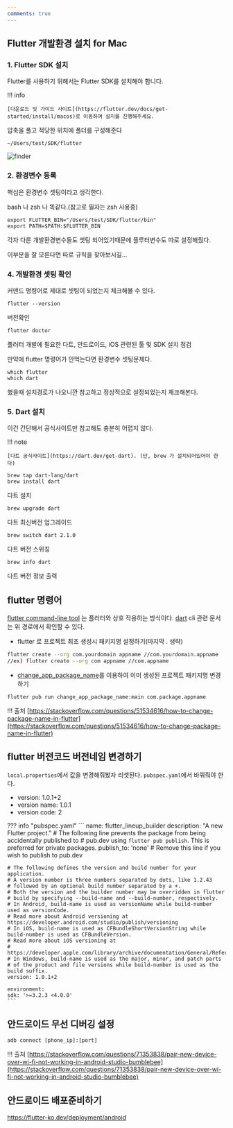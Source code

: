 ```yaml
---
comments: true
---
```


## Flutter 개발환경 설치 for Mac
### 1. Flutter SDK 설치

Flutter를 사용하기 위해서는 Flutter SDK를 설치해야 합니다.

!!! info

    [다운로드 및 가이드 사이트](https://flutter.dev/docs/get-started/install/macos)로 이동하여 설치를 진행해주세요.

압축을 풀고 적당한 위치에 폴더를 구성해준다

```
~/Users/test/SDK/flutter
```

![finder](https://img1.daumcdn.net/thumb/R1280x0/?scode=mtistory2&fname=https%3A%2F%2Fblog.kakaocdn.net%2Fdn%2Fzpi3r%2FbtqFVjeKqgX%2FTKeNaKdbompouOYiZt7VE1%2Fimg.png)

### 2. 환경변수 등록

핵심은 환경변수 셋팅이라고 생각한다.

bash 나 zsh 나 똑같다.(참고로 필자는 zsh 사용중)

```
export FLUTTER_BIN="/Users/test/SDK/flutter/bin"
export PATH=$PATH:$FLUTTER_BIN
```

각자 다른 개발환경변수들도 셋팅 되어있기때문에 플루터변수도 따로 설정해줬다.

이부분을 잘 모른다면 따로 규칙을 찾아보시길...

### 4. 개발환경 셋팅 확인

커맨드 명령어로 제대로 셋팅이 되었는지 체크해볼 수 있다.

```
flutter --version
```

버전확인

```
flutter doctor
```

플러터 개발에 필요한 다트, 안드로이드, iOS 관련된 툴 및 SDK 설치 점검

만약에 flutter 명령어가 안먹는다면 환경변수 셋팅문제다.

```
which flutter
which dart
```

했을때 설치경로가 나오니깐 참고하고 정상적으로 설정되었는지 체크해본다.

### 5. Dart 설치

이건 간단해서 공식사이트만 참고해도 충분히 어렵지 않다.

!!! note

    [다트 공식사이트](https://dart.dev/get-dart). (단, brew 가 설치되어있어야 한다)

```
brew tap dart-lang/dart
brew install dart
```

다트 설치

```
brew upgrade dart
```

다트 최신버전 업그레이드

```
brew switch dart 2.1.0
```

다트 버전 스위칭

```
brew info dart
```

다트 버전 정보 출력

## flutter 명령어

[flutter command-line tool](https://docs.flutter.dev/reference/flutter-cli) 는 플러터와 상호 작용하는 방식이다.
[dart](https://dart.dev/tools/dart-tool) cli 관련 문서는 위 경로에서 확인할 수 있다.

- flutter 로 프로젝트 최초 생성시 패키지명 설정하기(마지막 . 생략)

```zsh
flutter create --org com.yourdomain appname //com.yourdomain.appname
//ex) flutter create --org com appname //com.appname
```

- [change_app_package_name](https://pub.dev/packages/change_app_package_name)를 이용하여 이미 생성된 프로젝트 패키지명 변경하기

```
flutter pub run change_app_package_name:main com.package.appname
```

!!! 출처
    [https://stackoverflow.com/questions/51534616/how-to-change-package-name-in-flutter](https://stackoverflow.com/questions/51534616/how-to-change-package-name-in-flutter)


## flutter 버전코드 버전네임 변경하기

`local.properties`에서 값을 변경해줘봤자 리셋된다. `pubspec.yaml`에서 바꿔줘야 한다.

- version: 1.0.1+2
- version name: 1.0.1
- version code: 2

??? info "pubspec.yaml"
    ```
    name: flutter_lineup_builder
    description: "A new Flutter project."
    # The following line prevents the package from being accidentally published to
    # pub.dev using `flutter pub publish`. This is preferred for private packages.
    publish_to: 'none' # Remove this line if you wish to publish to pub.dev

    # The following defines the version and build number for your application.
    # A version number is three numbers separated by dots, like 1.2.43
    # followed by an optional build number separated by a +.
    # Both the version and the builder number may be overridden in flutter
    # build by specifying --build-name and --build-number, respectively.
    # In Android, build-name is used as versionName while build-number used as versionCode.
    # Read more about Android versioning at https://developer.android.com/studio/publish/versioning
    # In iOS, build-name is used as CFBundleShortVersionString while build-number is used as CFBundleVersion.
    # Read more about iOS versioning at
    # https://developer.apple.com/library/archive/documentation/General/Reference/InfoPlistKeyReference/Articles/CoreFoundationKeys.html
    # In Windows, build-name is used as the major, minor, and patch parts
    # of the product and file versions while build-number is used as the build suffix.
    version: 1.0.1+2

    environment:
    sdk: '>=3.2.3 <4.0.0'
    ```

## 안드로이드 무선 디버깅 설정

```
adb connect [phone_ip]:[port]
```

!!! 출처
    [https://stackoverflow.com/questions/71353838/pair-new-device-over-wi-fi-not-working-in-android-studio-bumblebee](https://stackoverflow.com/questions/71353838/pair-new-device-over-wi-fi-not-working-in-android-studio-bumblebee)

## 안드로이드 배포준비하기

https://flutter-ko.dev/deployment/android